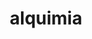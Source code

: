 ---
title: "alquimia"
layout: cache
categories: [package, develop-2023-06-04]
meta: {"versions": ["1.0.10"], "compilers": ["gcc@=11.1.0", "oneapi@=2023.0.0"], "oss": ["ubuntu20.04"], "platforms": ["linux"], "targets": ["ppc64le", "x86_64", "x86_64_v3"], "stacks": ["e4s", "e4s-oneapi", "e4s-power", "root"], "num_specs": 3, "num_specs_by_stack": {"root": 3, "e4s-power": 1, "e4s-oneapi": 1, "e4s": 1}}
spec_details: [{"hash": "dmhwaxys3ohtwzqodl3k45yus26dvzt7", "compiler": "gcc@=11.1.0", "versions": ["1.0.10"], "os": "ubuntu20.04", "platform": "linux", "target": "ppc64le", "variants": ["build_system=cmake", "build_type=Release", "generator=make", "~ipo", "+shared"], "stacks": ["root", "e4s-power"], "size": "-", "tarball": "https://binaries.spack.io/releases/develop-2023-06-04/build_cache/linux-ubuntu20.04-ppc64le/gcc-11.1.0/alquimia-1.0.10/linux-ubuntu20.04-ppc64le-gcc-11.1.0-alquimia-1.0.10-dmhwaxys3ohtwzqodl3k45yus26dvzt7.spack"}, {"hash": "g7e6i5j7ex4soxaaqcrz234aswtxkry3", "compiler": "oneapi@=2023.0.0", "versions": ["1.0.10"], "os": "ubuntu20.04", "platform": "linux", "target": "x86_64", "variants": ["build_system=cmake", "build_type=Release", "generator=make", "~ipo", "+shared"], "stacks": ["e4s-oneapi", "root"], "size": "-", "tarball": "https://binaries.spack.io/releases/develop-2023-06-04/build_cache/linux-ubuntu20.04-x86_64/oneapi-2023.0.0/alquimia-1.0.10/linux-ubuntu20.04-x86_64-oneapi-2023.0.0-alquimia-1.0.10-g7e6i5j7ex4soxaaqcrz234aswtxkry3.spack"}, {"hash": "hdbqgo347vkzsnbuejh4c76mz7aklat6", "compiler": "gcc@=11.1.0", "versions": ["1.0.10"], "os": "ubuntu20.04", "platform": "linux", "target": "x86_64_v3", "variants": ["build_system=cmake", "build_type=Release", "generator=make", "~ipo", "+shared"], "stacks": ["root", "e4s"], "size": "-", "tarball": "https://binaries.spack.io/releases/develop-2023-06-04/build_cache/linux-ubuntu20.04-x86_64_v3/gcc-11.1.0/alquimia-1.0.10/linux-ubuntu20.04-x86_64_v3-gcc-11.1.0-alquimia-1.0.10-hdbqgo347vkzsnbuejh4c76mz7aklat6.spack"}]
---